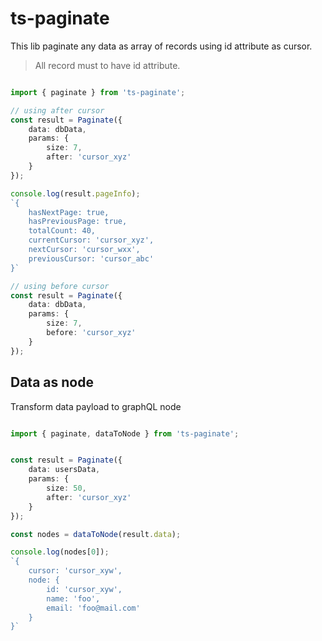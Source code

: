 # ts-paginate

This lib paginate any data as array of records using id attribute as cursor. 

> All record must to have id attribute.

```ts

import { paginate } from 'ts-paginate';

// using after cursor
const result = Paginate({
	data: dbData,
	params: {
		size: 7,
		after: 'cursor_xyz'
	}
});

console.log(result.pageInfo);
`{
	hasNextPage: true,
	hasPreviousPage: true,
	totalCount: 40,
	currentCursor: 'cursor_xyz',
	nextCursor: 'cursor_wxx',
	previousCursor: 'cursor_abc'
}`

// using before cursor
const result = Paginate({
	data: dbData,
	params: {
		size: 7,
		before: 'cursor_xyz'
	}
});

```

## Data as node

Transform data payload to graphQL node

```ts

import { paginate, dataToNode } from 'ts-paginate';


const result = Paginate({
	data: usersData,
	params: {
		size: 50,
		after: 'cursor_xyz'
	}
});

const nodes = dataToNode(result.data);

console.log(nodes[0]);
`{
	cursor: 'cursor_xyw',
	node: {
		id: 'cursor_xyw',
		name: 'foo',
		email: 'foo@mail.com'
	}
}`

```